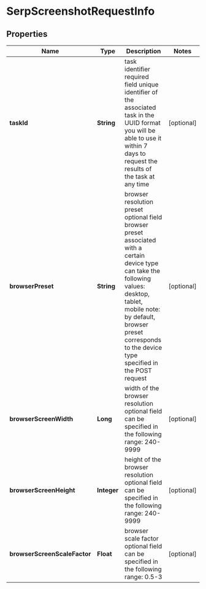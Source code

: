 

# SerpScreenshotRequestInfo


## Properties

| Name | Type | Description | Notes |
|------------ | ------------- | ------------- | -------------|
|**taskId** | **String** | task identifier required field unique identifier of the associated task in the UUID format you will be able to use it within 7 days to request the results of the task at any time |  [optional] |
|**browserPreset** | **String** | browser resolution preset optional field browser preset associated with a certain device type can take the following values: desktop, tablet, mobile note: by default, browser preset corresponds to the device type specified in the POST request |  [optional] |
|**browserScreenWidth** | **Long** | width of the browser resolution optional field can be specified in the following range: 240-9999 |  [optional] |
|**browserScreenHeight** | **Integer** | height of the browser resolution optional field can be specified in the following range: 240-9999 |  [optional] |
|**browserScreenScaleFactor** | **Float** | browser scale factor optional field can be specified in the following range: 0.5-3 |  [optional] |



